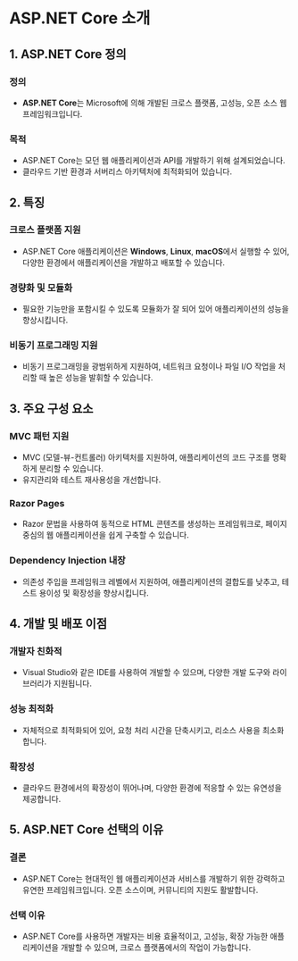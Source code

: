 # ASP.NET Core 소개

## 1. ASP.NET Core 정의

### 정의
- **ASP.NET Core**는 Microsoft에 의해 개발된 크로스 플랫폼, 고성능, 오픈 소스 웹 프레임워크입니다.

### 목적
- ASP.NET Core는 모던 웹 애플리케이션과 API를 개발하기 위해 설계되었습니다.
- 클라우드 기반 환경과 서버리스 아키텍처에 최적화되어 있습니다.

## 2. 특징

### 크로스 플랫폼 지원
- ASP.NET Core 애플리케이션은 **Windows**, **Linux**, **macOS**에서 실행할 수 있어, 다양한 환경에서 애플리케이션을 개발하고 배포할 수 있습니다.

### 경량화 및 모듈화
- 필요한 기능만을 포함시킬 수 있도록 모듈화가 잘 되어 있어 애플리케이션의 성능을 향상시킵니다.

### 비동기 프로그래밍 지원
- 비동기 프로그래밍을 광범위하게 지원하여, 네트워크 요청이나 파일 I/O 작업을 처리할 때 높은 성능을 발휘할 수 있습니다.

## 3. 주요 구성 요소

### MVC 패턴 지원
- MVC (모델-뷰-컨트롤러) 아키텍처를 지원하여, 애플리케이션의 코드 구조를 명확하게 분리할 수 있습니다.
- 유지관리와 테스트 재사용성을 개선합니다.

### Razor Pages
- Razor 문법을 사용하여 동적으로 HTML 콘텐츠를 생성하는 프레임워크로, 페이지 중심의 웹 애플리케이션을 쉽게 구축할 수 있습니다.

### Dependency Injection 내장
- 의존성 주입을 프레임워크 레벨에서 지원하여, 애플리케이션의 결합도를 낮추고, 테스트 용이성 및 확장성을 향상시킵니다.

## 4. 개발 및 배포 이점

### 개발자 친화적
- Visual Studio와 같은 IDE를 사용하여 개발할 수 있으며, 다양한 개발 도구와 라이브러리가 지원됩니다.

### 성능 최적화
- 자체적으로 최적화되어 있어, 요청 처리 시간을 단축시키고, 리소스 사용을 최소화합니다.

### 확장성
- 클라우드 환경에서의 확장성이 뛰어나며, 다양한 환경에 적응할 수 있는 유연성을 제공합니다.

## 5. ASP.NET Core 선택의 이유

### 결론
- ASP.NET Core는 현대적인 웹 애플리케이션과 서비스를 개발하기 위한 강력하고 유연한 프레임워크입니다. 오픈 소스이며, 커뮤니티의 지원도 활발합니다.

### 선택 이유
- ASP.NET Core를 사용하면 개발자는 비용 효율적이고, 고성능, 확장 가능한 애플리케이션을 개발할 수 있으며, 크로스 플랫폼에서의 작업이 가능합니다.
